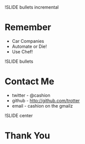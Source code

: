 !SLIDE bullets incremental

# Remember

* Car Companies
* Automate or Die!
* Use Chef!

!SLIDE bullets

# Contact Me #

* twitter - @cashion
* github  - http://github.com/trotter
* email   - cashion on the gmailz

!SLIDE center

# Thank You #

